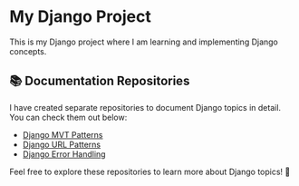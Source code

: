 # My Django Project

This is my Django project where I am learning and implementing Django concepts.

## 📚 Documentation Repositories

I have created separate repositories to document Django topics in detail. You can check them out below:

- [Django MVT Patterns](https://github.com/Batrawi/django-server.git)
- [Django URL Patterns](https://github.com/Batrawi/django-URL-params.git)
- [Django Error Handling](https://github.com/Batrawi/django-error-handling.git)

Feel free to explore these repositories to learn more about Django topics! 🚀
